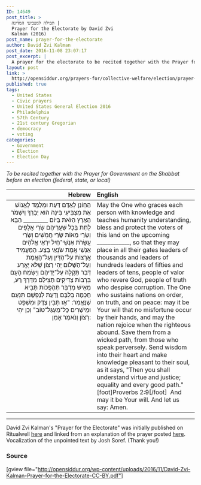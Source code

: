```yaml
---
ID: 14649
post_title: >
  תפילה למצביעי המדינה |
  Prayer for the Electorate by David Zvi
  Kalman (2016)
post_name: prayer-for-the-electorate
author: David Zvi Kalman
post_date: 2016-11-08 23:07:17
post_excerpt: |
  A prayer for the electorate to be recited together with the Prayer for Government on the Shabbat before an election (federal, state, or local). David Zvi Kalman's "Prayer for the Electorate" was initially published on Ritualwell <a href="http://ritualwell.org/ritual/prayer-electorate">here</a> and linked from an explanation of the prayer posted <a href="http://ritualwell.org/blog/why-we-need-prayer-electorate">here</a>. Vocalization of the unpointed text by Josh Soref. (Thank you!)
layout: post
link: >
  http://opensiddur.org/prayers-for/collective-welfare/election/prayer-for-the-electorate/
published: true
tags:
  - United States
  - Civic prayers
  - United States General Election 2016
  - Philadelphia
  - 57th Century
  - 21st century Gregorian
  - democracy
  - voting
categories:
  - Government
  - Election
  - Election Day
---
```

<div class="english">
<em>To be recited together with the Prayer for Government on the Shabbat before an election (federal, state, or local)</em>
</div>

<table style="margin-left: auto;margin-right: auto;" class="draggable">
<thead><tr><th id="x" style="text-align: right;">Hebrew</th><th style="text-align: left;">English</th></tr></thead>
<tbody>
<tr><td style="vertical-align:top;" width="46%">
<div class="liturgy" style="text-align: right;"><span lang="he">
הַחֽוֹנֵן ‏לְאָדָם דַּעַת
וּמְלַמֶד לֶאֱנוֹשׁ בִּינָה
הוּא יְבָרֵךְ וְיִשְׁמֹר‎
אֶת מַצְבִּיעֵי הָאָרֶץ הַזֹּאת
בַּיּוֹם‏ _________ הַבָּא
לָתֵת בְּכָל שַׁעֲרֵיהֶם
שָׂרֵי אֲלָפִים וְשָׂרֵי מֵאוֹת
שָׂרֵי חֲמִשִּׁים וְשָׂרֵי עֲשָׂרֹת
אַנְשֵׁי־חַיִל יִרְאֵי אֱלֹהִים
אַנְשֵׁי אֱמֶת שֹׂנְאֵי בָצַע.
הַמַעֲמִיד אֲרָצוֹת עַל־הַדִּין
וְעַל־הָאֱמֶת וְעַל־הַשָּׁלוֹם
יְהִי רָצוֹן שֶׁלֹּא יֶאֱרַע
דְּבַר תְּקָלָה עַל־יְדֵיהֶם
וַיִּשְׂמַח הָעָם בִּרְבוֹת צַדִּיקִים
תַּצִילֵם מִדֶּרֶךְ רָע,
מֵאִישׁ מְדַבֵּר תַּהְפֻּכוֹת
תָּבִיא חָכְמָה בְּלִבָּם
וָדָעַת לְנַפְשָׁם תִּנְעַם
שֶׁנֶּאֱמַר:
"אָז תָּבִין צֶדֶק וּמִשְׁפָּט
וּמֵישָׁרִים כָּל־מַעְגַּל־טוֹב"
וְכֵן יהִי רָצוֹן
וְנֹאמַר אָמֵן:
</span></div></td>

<td style="vertical-align:top;" width="53%"><div class="english">
May the One who graces
each person with knowledge
and teaches humanity understanding,
bless and protect the voters of this land
on the upcoming ____________,
so that they may place in all their gates
leaders of thousands and leaders of hundreds
leaders of fifties and leaders of tens,
people of valor who revere God,
people of truth who despise corruption.
The One who sustains nations
on order, on truth, and on peace:
may it be Your will
that no misfortune occur by their hands,
and may the nation rejoice
when the righteous abound.
Save them from a wicked path,
from those who speak perversely.
Send wisdom into their heart
and make knowledge pleasant to their soul,
as it says, "Then you shall understand
virtue and justice; equality and every good path."[foot]Proverbs 2:9[/foot]&nbsp;
And may it be Your will.
And let us say: Amen.
</div></td>
</tr>
</tbody>
</tbody></table>

<hr />
David Zvi Kalman's "Prayer for the Electorate" was initially published on Ritualwell <a href="http://ritualwell.org/ritual/prayer-electorate">here</a> and linked from an explanation of the prayer posted <a href="http://ritualwell.org/blog/why-we-need-prayer-electorate">here</a>. Vocalization of the unpointed text by Josh Soref. (Thank you!)

<h3>Source</h3>

[gview file="http://opensiddur.org/wp-content/uploads/2016/11/David-Zvi-Kalman-Prayer-for-the-Electorate-CC-BY.pdf"]
